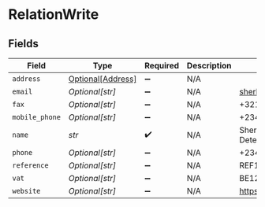 # RelationWrite


## Fields

| Field                                               | Type                                                | Required                                            | Description                                         | Example                                             |
| --------------------------------------------------- | --------------------------------------------------- | --------------------------------------------------- | --------------------------------------------------- | --------------------------------------------------- |
| `address`                                           | [Optional[Address]](../../models/shared/address.md) | :heavy_minus_sign:                                  | N/A                                                 |                                                     |
| `email`                                             | *Optional[str]*                                     | :heavy_minus_sign:                                  | N/A                                                 | sherlock@example.org                                |
| `fax`                                               | *Optional[str]*                                     | :heavy_minus_sign:                                  | N/A                                                 | +3211324354                                         |
| `mobile_phone`                                      | *Optional[str]*                                     | :heavy_minus_sign:                                  | N/A                                                 | +23477123456                                        |
| `name`                                              | *str*                                               | :heavy_check_mark:                                  | N/A                                                 | Sherlock Holmes Detective Services                  |
| `phone`                                             | *Optional[str]*                                     | :heavy_minus_sign:                                  | N/A                                                 | +23477123456                                        |
| `reference`                                         | *Optional[str]*                                     | :heavy_minus_sign:                                  | N/A                                                 | REF123                                              |
| `vat`                                               | *Optional[str]*                                     | :heavy_minus_sign:                                  | N/A                                                 | BE12345678                                          |
| `website`                                           | *Optional[str]*                                     | :heavy_minus_sign:                                  | N/A                                                 | https://www.example.org                             |